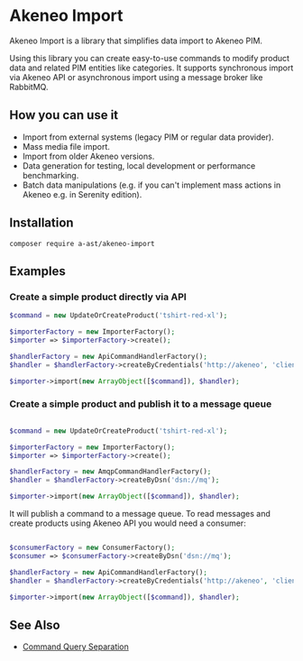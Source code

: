 # Akeneo Import

Akeneo Import is a library that simplifies data import to Akeneo PIM.

Using this library you can create easy-to-use commands to modify product data and related PIM entities
like categories.
It supports synchronous import via Akeneo API or asynchronous import 
using a message broker like RabbitMQ.


## How you can use it

* Import from external systems (legacy PIM or regular data provider). 
* Mass media file import. 
* Import from older Akeneo versions.
* Data generation for testing, local development or performance benchmarking.
* Batch data manipulations (e.g. if you can't implement mass actions in Akeneo e.g. in Serenity edition).


## Installation
```
composer require a-ast/akeneo-import

```

## Examples

### Create a simple product directly via API
 
```php
$command = new UpdateOrCreateProduct('tshirt-red-xl');

$importerFactory = new ImporterFactory();
$importer => $importerFactory->create();

$handlerFactory = new ApiCommandHandlerFactory();
$handler = $handlerFactory->createByCredentials('http://akeneo', 'client_id', 'secret', 'user', 'pass');

$importer->import(new ArrayObject([$command]), $handler);

``` 

### Create a simple product and publish it to a message queue

```php

$command = new UpdateOrCreateProduct('tshirt-red-xl');

$importerFactory = new ImporterFactory();
$importer => $importerFactory->create();

$handlerFactory = new AmqpCommandHandlerFactory();
$handler = $handlerFactory->createByDsn('dsn://mq');

$importer->import(new ArrayObject([$command]), $handler);

``` 

It will publish a command to a message queue.
To read messages and create products using Akeneo API you would need a consumer:

```php

$consumerFactory = new ConsumerFactory();
$consumer => $consumerFactory->createByDsn('dsn://mq');

$handlerFactory = new ApiCommandHandlerFactory();
$handler = $handlerFactory->createByCredentials('http://akeneo', 'client_id', 'secret', 'user', 'pass');

$importer->import(new ArrayObject([$command]), $handler);

```  


## See Also

* [Command Query Separation](https://martinfowler.com/bliki/CommandQuerySeparation.html)

